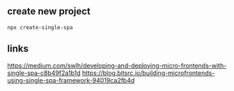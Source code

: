 ## create new project
`npx create-single-spa`

## links
https://medium.com/swlh/developing-and-deploying-micro-frontends-with-single-spa-c8b49f2a1b1d
https://blog.bitsrc.io/building-microfrontends-using-single-spa-framework-94019ca2fb4d

